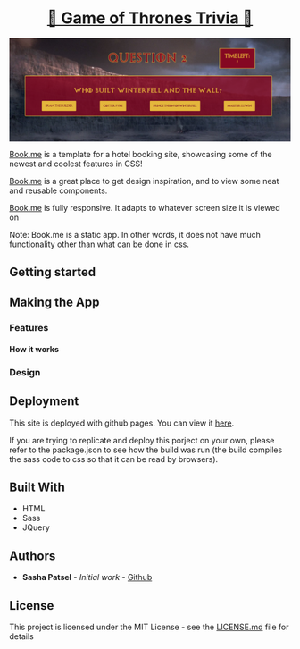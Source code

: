 [<h1 align="center">👸 Game of Thrones Trivia 🤴</h1>](https://sashapatsel.github.io/got-trivia/)

<img align="center" src="assets/images/demo.png">

[Book.me](https://sashapatsel.github.io/got-trivia/) is a template for a hotel booking site, showcasing some of the newest and coolest features in CSS!

[Book.me](https://sashapatsel.github.io/got-trivia/)  is a great place to get design inspiration, and to view some neat and reusable components.

[Book.me](https://sashapatsel.github.io/got-trivia/) is fully responsive. It adapts to whatever screen size it is viewed on

Note: Book.me is a static app. In other words, it does not have much functionality other than what can be done in css. 

## Getting started




## Making the App

### Features

#### How it works


### Design




## Deployment

This site is deployed with github pages. You can view it [here](https://sashapatsel.github.io/got-trivia/).

If you are trying to replicate and deploy this porject on your own, please refer to the package.json to see how the build was run (the build compiles the sass code to css so that it can be read by browsers). 

## Built With

* HTML
* Sass
* JQuery

## Authors

* **Sasha Patsel** - *Initial work* - [Github](https://github.com/SashaPatsel/)

## License

This project is licensed under the MIT License - see the [LICENSE.md](LICENSE.md) file for details

